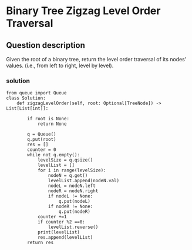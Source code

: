 # Binary Tree Zigzag Level Order Traversal

## Question description
Given the root of a binary tree, return the level order traversal of its nodes' values. (i.e., from left to right, level by level).
### solution
```
from queue import Queue
class Solution:
    def zigzagLevelOrder(self, root: Optional[TreeNode]) -> List[List[int]]:
        
        if root is None:
            return None
        
        q = Queue()
        q.put(root)
        res = []
        counter = 0
        while not q.empty():
            levelSize = q.qsize()
            levelList = []
            for i in range(levelSize):
                nodeN = q.get()
                levelList.append(nodeN.val)
                nodeL = nodeN.left
                nodeR = nodeN.right
                if nodeL != None:
                    q.put(nodeL)
                if nodeR != None:
                    q.put(nodeR)
            counter +=1
            if counter %2 ==0:        
                levelList.reverse()
            print(levelList)
            res.append(levelList)
        return res
```